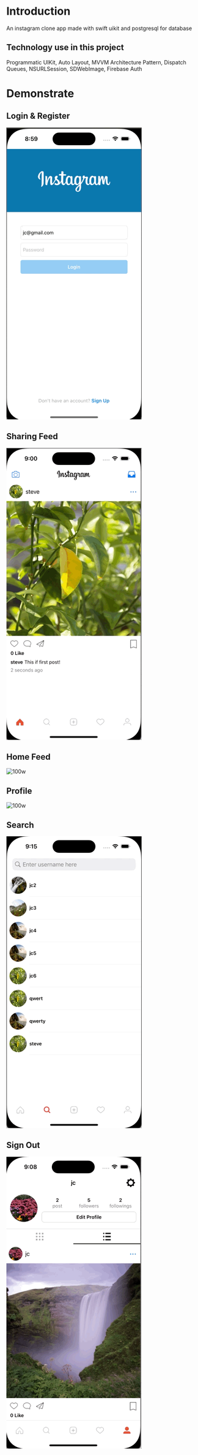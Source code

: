 <h1>Introduction</h1>
<p>An instagram clone app made with swift uikit and postgresql for database</p>

<h2>Technology use in this project</h2>
<p>Programmatic UIKit, Auto Layout, MVVM Architecture Pattern, Dispatch Queues, NSURLSession, SDWebImage, Firebase Auth</p>

<h1>Demonstrate</h2>

<h2>Login & Register</h2>

![100w](gif/LoginAndRegister.gif)<br>
<h2>Sharing Feed</h2>

![100w](gif/SharePhoto.gif)<br>
<h2>Home Feed</h2>

![100w](gif/HomeViewController.gif)<br>
<h2>Profile</h2>

![100w](gif/ProfileViewController.gif)<br>
<h2>Search</h2>

![100w](gif/SearchViewController.gif)<br>
<h2>Sign Out</h2>

![100w](gif/Logout.gif)<br>
